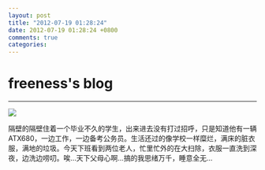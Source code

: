 ```yaml
---
layout: post
title: "2012-07-19 01:28:24"
date: 2012-07-19 01:28:24 +0800
comments: true
categories: 
---
```


# freeness's blog

----------

![](http://okqmqrbgo.bkt.clouddn.com/201207190128241.jpg)

>
隔壁的隔壁住着一个毕业不久的学生，出来进去没有打过招呼，只是知道他有一辆ATX680，一边工作，一边备考公务员。生活还过的像学校一样糜烂，满床的脏衣服，满地的垃圾。今天下班看到两位老人，忙里忙外的在大扫除，衣服一直洗到深夜，边洗边唠叨。唉…天下父母心啊…搞的我思绪万千，睡意全无…
